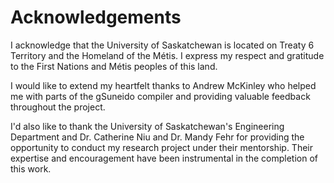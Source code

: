 # Acknowledgements
I acknowledge that the University of Saskatchewan is located on Treaty 6 Territory and the Homeland of the Métis. I express my respect and gratitude to the First Nations and Métis peoples of this land.

I would like to extend my heartfelt thanks to Andrew McKinley who helped me with parts of the gSuneido compiler and providing valuable 
feedback throughout the project. 

I'd also like to thank the University of Saskatchewan's Engineering Department and Dr. Catherine Niu and Dr. Mandy Fehr for providing
the opportunity to conduct my research project under their mentorship. Their expertise and encouragement have been instrumental in the 
completion of this work.
